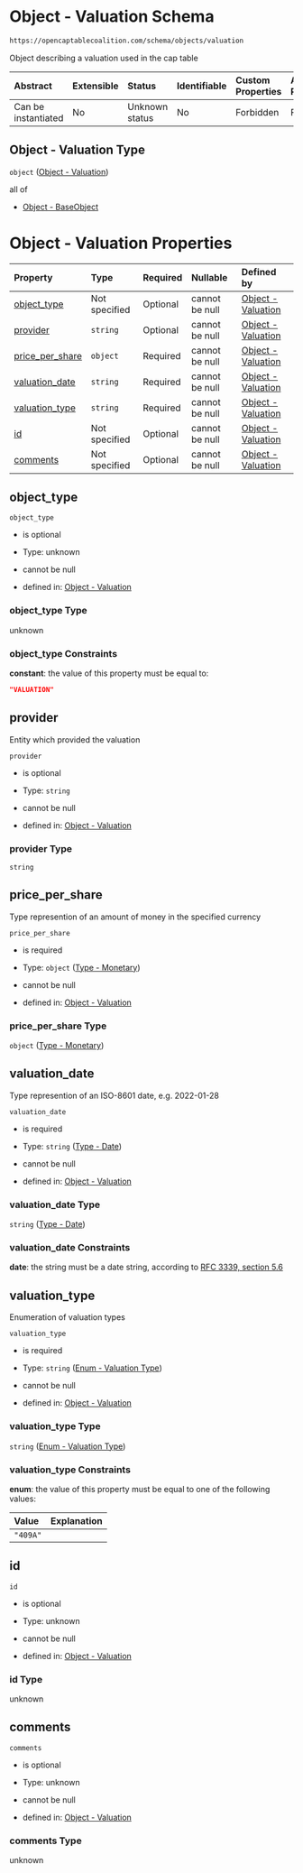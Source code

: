 # Object - Valuation Schema

```txt
https://opencaptablecoalition.com/schema/objects/valuation
```

Object describing a valuation used in the cap table

| Abstract            | Extensible | Status         | Identifiable | Custom Properties | Additional Properties | Access Restrictions | Defined In                                                                                 |
| :------------------ | :--------- | :------------- | :----------- | :---------------- | :-------------------- | :------------------ | :----------------------------------------------------------------------------------------- |
| Can be instantiated | No         | Unknown status | No           | Forbidden         | Forbidden             | none                | [Valuation.schema.json](../../schema/objects/Valuation.schema.json "open original schema") |

## Object - Valuation Type

`object` ([Object - Valuation](valuation.md))

all of

*   [Object - BaseObject](basetransaction-allof-object---baseobject.md "check type definition")

# Object - Valuation Properties

| Property                            | Type          | Required | Nullable       | Defined by                                                                                                                                                                        |
| :---------------------------------- | :------------ | :------- | :------------- | :-------------------------------------------------------------------------------------------------------------------------------------------------------------------------------- |
| [object_type](#object_type)         | Not specified | Optional | cannot be null | [Object - Valuation](valuation-properties-object_type.md "https://opencaptablecoalition.com/schema/objects/valuation#/properties/object_type")                                    |
| [provider](#provider)               | `string`      | Optional | cannot be null | [Object - Valuation](valuation-properties-provider.md "https://opencaptablecoalition.com/schema/objects/valuation#/properties/provider")                                          |
| [price_per_share](#price_per_share) | `object`      | Required | cannot be null | [Object - Valuation](basetransfer-properties-type---monetary.md "https://opencaptablecoalition.com/schema/types/monetary#/properties/price_per_share")                            |
| [valuation_date](#valuation_date)   | `string`      | Required | cannot be null | [Object - Valuation](eventdrivenvestingcondition-properties-event_occurred-oneof-type---date.md "https://opencaptablecoalition.com/schema/types/date#/properties/valuation_date") |
| [valuation_type](#valuation_type)   | `string`      | Required | cannot be null | [Object - Valuation](valuation-properties-enum---valuation-type.md "https://opencaptablecoalition.com/schema/enums/valuation_type#/properties/valuation_type")                    |
| [id](#id)                           | Not specified | Optional | cannot be null | [Object - Valuation](valuation-properties-id.md "https://opencaptablecoalition.com/schema/objects/valuation#/properties/id")                                                      |
| [comments](#comments)               | Not specified | Optional | cannot be null | [Object - Valuation](valuation-properties-comments.md "https://opencaptablecoalition.com/schema/objects/valuation#/properties/comments")                                          |

## object_type



`object_type`

*   is optional

*   Type: unknown

*   cannot be null

*   defined in: [Object - Valuation](valuation-properties-object_type.md "https://opencaptablecoalition.com/schema/objects/valuation#/properties/object_type")

### object_type Type

unknown

### object_type Constraints

**constant**: the value of this property must be equal to:

```json
"VALUATION"
```

## provider

Entity which provided the valuation

`provider`

*   is optional

*   Type: `string`

*   cannot be null

*   defined in: [Object - Valuation](valuation-properties-provider.md "https://opencaptablecoalition.com/schema/objects/valuation#/properties/provider")

### provider Type

`string`

## price_per_share

Type represention of an amount of money in the specified currency

`price_per_share`

*   is required

*   Type: `object` ([Type - Monetary](basetransfer-properties-type---monetary.md))

*   cannot be null

*   defined in: [Object - Valuation](basetransfer-properties-type---monetary.md "https://opencaptablecoalition.com/schema/types/monetary#/properties/price_per_share")

### price_per_share Type

`object` ([Type - Monetary](basetransfer-properties-type---monetary.md))

## valuation_date

Type represention of an ISO-8601 date, e.g. 2022-01-28

`valuation_date`

*   is required

*   Type: `string` ([Type - Date](eventdrivenvestingcondition-properties-event_occurred-oneof-type---date.md))

*   cannot be null

*   defined in: [Object - Valuation](eventdrivenvestingcondition-properties-event_occurred-oneof-type---date.md "https://opencaptablecoalition.com/schema/types/date#/properties/valuation_date")

### valuation_date Type

`string` ([Type - Date](eventdrivenvestingcondition-properties-event_occurred-oneof-type---date.md))

### valuation_date Constraints

**date**: the string must be a date string, according to [RFC 3339, section 5.6](https://tools.ietf.org/html/rfc3339 "check the specification")

## valuation_type

Enumeration of valuation types

`valuation_type`

*   is required

*   Type: `string` ([Enum - Valuation Type](valuation-properties-enum---valuation-type.md))

*   cannot be null

*   defined in: [Object - Valuation](valuation-properties-enum---valuation-type.md "https://opencaptablecoalition.com/schema/enums/valuation_type#/properties/valuation_type")

### valuation_type Type

`string` ([Enum - Valuation Type](valuation-properties-enum---valuation-type.md))

### valuation_type Constraints

**enum**: the value of this property must be equal to one of the following values:

| Value    | Explanation |
| :------- | :---------- |
| `"409A"` |             |

## id



`id`

*   is optional

*   Type: unknown

*   cannot be null

*   defined in: [Object - Valuation](valuation-properties-id.md "https://opencaptablecoalition.com/schema/objects/valuation#/properties/id")

### id Type

unknown

## comments



`comments`

*   is optional

*   Type: unknown

*   cannot be null

*   defined in: [Object - Valuation](valuation-properties-comments.md "https://opencaptablecoalition.com/schema/objects/valuation#/properties/comments")

### comments Type

unknown
